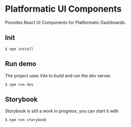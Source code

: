 # Platformatic UI Components

Provides React UI Components for Platformatic Dashboards.

## Init

```
$ npm install
```

## Run demo
The project uses Vite to build and run the dev server.

```
$ npm run dev
```

## Storybook

Storybook is still a work in progress, you can start it with

```
$ npm run storybook
```
